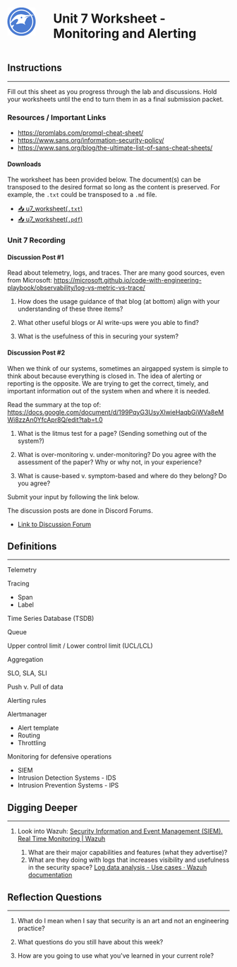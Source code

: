 <head>
    <style> .flex-container { display: flex; align-items: center; gap: 20px; } </style>
</head>
<div class="flex-container">
        <img src="https://github.com/ProfessionalLinuxUsersGroup/img/blob/main/Assets/Logos/ProLUG_Round_Transparent_LOGO.png?raw=true" width="64" height="64">
    <p>
        <h1>Unit 7 Worksheet - Monitoring and Alerting</h1>
    </p>
</div>

## Instructions

---

Fill out this sheet as you progress through the lab and discussions. Hold your worksheets until
the end to turn them in as a final submission packet.

### Resources / Important Links

- <https://promlabs.com/promql-cheat-sheet/>
- <https://www.sans.org/information-security-policy/>
- <https://www.sans.org/blog/the-ultimate-list-of-sans-cheat-sheets/>

#### Downloads

The worksheet has been provided below. The document(s) can be transposed to
the desired format so long as the content is preserved. For example, the `.txt`
could be transposed to a `.md` file.

- <a href="./assets/downloads/u7/u7_worksheet.txt" target="_blank" download>📥 u7_worksheet(`.txt`)</a>
- <a href="./assets/downloads/u7/u7_worksheet.pdf" target="_blank" download>📥 u7_worksheet(`.pdf`)</a>

### Unit 7 Recording

<!-- <iframe -->
<!--     style="width: 100%; height: 100%; border: none; -->
<!--     aspect-ratio: 16/9; border-radius: 1rem; background:black" -->
<!--     src="https://www.youtube.com/live/2yhCRQ-QmlE?si=XAUUTtozvk-T-u92" -->
<!--     title="Unit 7 Recording - Monitoring and Alerting" -->
<!--     frameborder="0" -->
<!--     allow="accelerometer; autoplay; clipboard-write; encrypted-media; gyroscope; picture-in-picture; web-share" -->
<!--     referrerpolicy="strict-origin-when-cross-origin" -->
<!--     allowfullscreen> -->
<!-- </iframe> -->

#### Discussion Post #1

Read about telemetry, logs, and traces. Ther are many good sources, even from
Microsoft:
<https://microsoft.github.io/code-with-engineering-playbook/observability/log-vs-metric-vs-trace/>

1. How does the usage guidance of that blog (at bottom) align with your
   understanding of these three items?

2. What other useful blogs or AI write-ups were you able to find?

3. What is the usefulness of this in securing your system?

#### Discussion Post #2

When we think of our systems, sometimes an airgapped system is simple to think about
because everything is closed in. The idea of alerting or reporting is the opposite.
We are trying to get the correct, timely, and important information out of the system
when and where it is needed.

Read the summary at the top of:
<https://docs.google.com/document/d/199PqyG3UsyXlwieHaqbGiWVa8eMWi8zzAn0YfcApr8Q/edit?tab=t.0>

1. What is the litmus test for a page? (Sending something out of the system?)

2. What is over-monitoring v. under-monitoring?
   Do you agree with the assessment of the paper?
   Why or why not, in your experience?

3. What is cause-based v. symptom-based and where do they belong? Do you agree?

<div class="warning">

Submit your input by following the link below.

The discussion posts are done in Discord Forums.

</div>

- [Link to Discussion Forum](https://discord.com/channels/611027490848374811/1365776270800977962)

## Definitions

---

Telemetry

Tracing

- Span
- Label

Time Series Database (TSDB)

Queue

Upper control limit / Lower control limit (UCL/LCL)

Aggregation

SLO, SLA, SLI

Push v. Pull of data

Alerting rules

Alertmanager

- Alert template
- Routing
- Throttling

Monitoring for defensive operations

- SIEM
- Intrusion Detection Systems - IDS
- Intrusion Prevention Systems - IPS

## Digging Deeper

---

1. Look into Wazuh: [Security Information and Event Management (SIEM). Real Time Monitoring | Wazuh](https://wazuh.com/platform/siem/)

   1. What are their major capabilities and features (what they advertise)?
   1. What are they doing with logs that increases visibility and usefulness in the security space?
      [Log data analysis - Use cases · Wazuh documentation](https://documentation.wazuh.com/current/getting-started/use-cases/log-analysis.html)

## Reflection Questions

---

1. What do I mean when I say that security is an art and not an engineering practice?

2. What questions do you still have about this week?

3. How are you going to use what you've learned in your current role?
